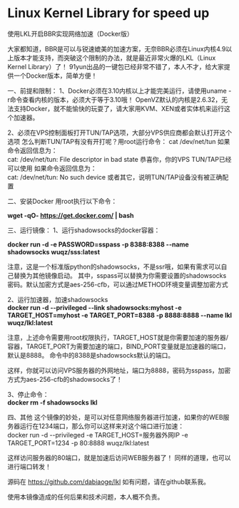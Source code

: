 # Linux Kernel Library for speed up

使用LKL开启BBR实现网络加速（Docker版）

大家都知道，BBR是可以与锐速媲美的加速方案，无奈BBR必须在Linux内核4.9以上版本才能支持，而突破这个限制的办法，就是最近非常火爆的LKL（Linux Kernel Library）了！ 91yun出品的一键包已经非常不错了，本人不才，给大家提供一个Docker版本，简单方便！
    
一、前提和限制：
1、Docker必须在3.10内核以上才能完美运行，请使用uname -r命令查看内核的版本，必须大于等于3.10哦！
OpenVZ默认的内核是2.6.32，无法支持Docker，就不能愉快的玩耍了，请大家用KVM、XEN或者实体机来运行这个加速器。

2、必须在VPS控制面板打开TUN/TAP选项，大部分VPS供应商都会默认打开这个选项
怎么判断TUN/TAP有没有开打呢？用root运行命令：
cat /dev/net/tun
如果命令返回信息为：  
cat: /dev/net/tun: File descriptor in bad state
恭喜你，你的VPS TUN/TAP已经可以使用
如果命令返回信息为：  
cat: /dev/net/tun: No such device
或者其它，说明TUN/TAP设备没有被正确配置


二、安装Docker
用root执行以下命令：

**wget -qO- https://get.docker.com/  |  bash**  

三、运行镜像：
1、运行shadowsocks的docker容器：  

**docker run -d  -e  PASSWORD=sspass   -p 8388:8388  --name shadowsocks   wuqz/sss:latest**

注意，这是一个标准版python的shadowsocks，不是ssr哦，如果有需求可以自己替换为其他镜像启动。
其中，sspass可以替换为你需要设置的shadowsocks密码。默认加密方式是aes-256-cfb，可以通过METHOD环境变量调整加密方式

2、运行加速器，加速shadowsocks  
**docker run -d --privileged  --link  shadowsocks:myhost  -e  TARGET_HOST=myhost -e TARGET_PORT=8388   -p 8888:8888   --name lkl   wuqz/lkl:latest**

注意，上述命令需要用root权限执行，TARGET_HOST就是你需要加速的服务器/容器，TARGET_PORT为需要加速的端口，BIND_PORT变量就是加速器的端口，默认是8888。 命令中的8388是shadowsocks默认的端口。

这样，你就可以访问VPS服务器的外网地址，端口为8888，密码为sspass，加密方式为aes-256-cfb的shadowsocks了！

3、停止命令：  
**docker rm -f shadowsocks lkl**

四、其他
这个镜像的妙处，是可以对任意网络服务器进行加速，如果你的WEB服务器运行在1234端口，那么你可以这样来对这个端口进行加速：  
docker run -d --privileged  -e  TARGET_HOST=服务器外网IP -e TARGET_PORT=1234   -p 80:8888     wuqz/lkl:latest 

这样访问服务器的80端口，就是加速后访问WEB服务器了！
同样的道理，也可以进行端口转发！

源码在
https://github.com/dabiaoge/lkl
如有问题，请在github联系我。

使用本镜像造成的任何后果和技术问题，本人概不负责。


